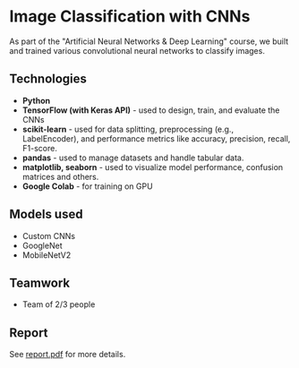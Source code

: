 # Image Classification with CNNs

As part of the "Artificial Neural Networks & Deep Learning" course, we built and trained various convolutional neural networks to classify images.

## Technologies
- **Python**
- **TensorFlow (with Keras API)** - used to design, train, and evaluate the CNNs
- **scikit-learn** - used for data splitting, preprocessing (e.g., LabelEncoder), and performance metrics like accuracy, precision, recall, F1-score.
- **pandas** - used to manage datasets and handle tabular data.
- **matplotlib, seaborn** - used to visualize model performance, confusion matrices and others.
- **Google Colab** - for training on GPU

## Models used
- Custom CNNs
- GoogleNet
- MobileNetV2

## Teamwork
- Team of 2/3 people

## Report
See [report.pdf](./Report_challenge1.pdf) for more details.




